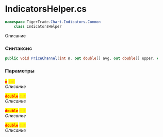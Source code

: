 
# IndicatorsHelper.cs
```csharp
namespace TigerTrade.Chart.Indicators.Common  
    class IndicatorsHelper
```

Описание

### Синтаксис
```csharp
public void PriceChannel(int n, out double[] avg, out double[] upper, out double[] lower)
```

### Параметры  
<mark style="color:red;">**`n`**</mark> <mark style="color: rgb(255, 166, 87);">`int`</mark>  
 *Описание*  
  
<mark style="color:red;">**`double`**</mark> <mark style="color: rgb(255, 166, 87);">`out`</mark>  
 *Описание*  
  
<mark style="color:red;">**`double`**</mark> <mark style="color: rgb(255, 166, 87);">`out`</mark>  
 *Описание*  
  
<mark style="color:red;">**`double`**</mark> <mark style="color: rgb(255, 166, 87);">`out`</mark>  
 *Описание*  
  

                    
                    
